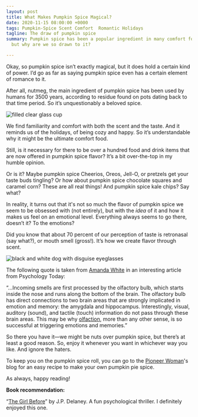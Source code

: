 ```yaml
---
layout: post
title: What Makes Pumpkin Spice Magical?
date: 2020-11-15 08:00:00 +0000
tags: Pumpkin-Spice Scent Comfort  Romantic Holidays
tagline: The draw of pumpkin spice
summary: Pumpkin spice has been a popular ingredient in many comfort foods for ages,
  but why are we so drawn to it?

---
```

Okay, so pumpkin spice isn’t exactly magical, but it does hold a certain kind of power. I’d go as far as saying pumpkin spice even has a certain element of romance to it.

After all, nutmeg, the main ingredient of pumpkin spice has been used by humans for 3500 years, according to residue found on pots dating back to that time period. So it’s unquestionably a beloved spice.

![filled clear glass cup](https://images.unsplash.com/photo-1569604037885-d39ab30d91d3?ixlib=rb-1.2.1&ixid=eyJhcHBfaWQiOjEyMDd9&w=1000&q=80)

We find familiarity and comfort with both the scent and the taste. And it reminds us of the holidays, of being cozy and happy. So it’s understandable why it might be the ultimate comfort food.

Still, is it necessary for there to be over a hundred food and drink items that are now offered in pumpkin spice flavor? It’s a bit over-the-top in my humble opinion.

Or is it? Maybe pumpkin spice Cheerios, Oreos, Jell-O, or pretzels get your taste buds tingling? Or how about pumpkin spice chocolate squares and caramel corn? These are all real things! And pumpkin spice kale chips? Say what?

In reality, it turns out that it's not so much the flavor of pumpkin spice we seem to be obsessed with (not entirely), but with the _idea_ of it and how it makes us feel on an emotional level. Everything always seems to go there, doesn’t it? To the emotions?

Did you know that about 70 percent of our perception of taste is retronasal (say what?), or mouth smell (gross!). It’s how we create flavor through scent.

![black and white dog with disguise eyeglasses](https://images.unsplash.com/photo-1466921583968-f07aa80c526e?ixlib=rb-1.2.1&w=1000&q=80)

The following quote is taken from [Amanda White](https://www.psychologytoday.com/us/blog/brain-babble/201501/smells-ring-bells-how-smell-triggers-memories-and-emotions "Amanda White") in an interesting article from Psychology Today:

“…Incoming smells are first processed by the olfactory bulb, which starts inside the nose and runs along the bottom of the brain. The olfactory bulb has direct connections to two brain areas that are strongly implicated in emotion and memory: the amygdala and hippocampus. Interestingly, visual, auditory (sound), and tactile (touch) information do not pass through these brain areas. This may be why [olfaction](https://www.psychologytoday.com/us/basics/scent "Psychology Today looks at olfaction"), more than any other sense, is so successful at triggering emotions and memories.”

So there you have it—we might be nuts over pumpkin spice, but there’s at least a good reason. So, enjoy it whenever you want in whichever way you like. And ignore the haters.

To keep you on the pumpkin spice roll, you can go to the [Pioneer Woman](https://www.thepioneerwoman.com/food-cooking/recipes/a78588/how-to-make-pumpkin-pie-spice/ "Pioneer Woman")'s blog for an easy recipe to make your own pumpkin pie spice.

As always, happy reading!

**Book recommendation:**

“[The Girl Before](https://www.goodreads.com/book/show/28016509-the-girl-before?from_search=true&from_srp=true&qid=TAHwP0exKV&rank=1 "The Girl Before")” by J.P. Delaney. A fun psychological thriller. I definitely enjoyed this one.